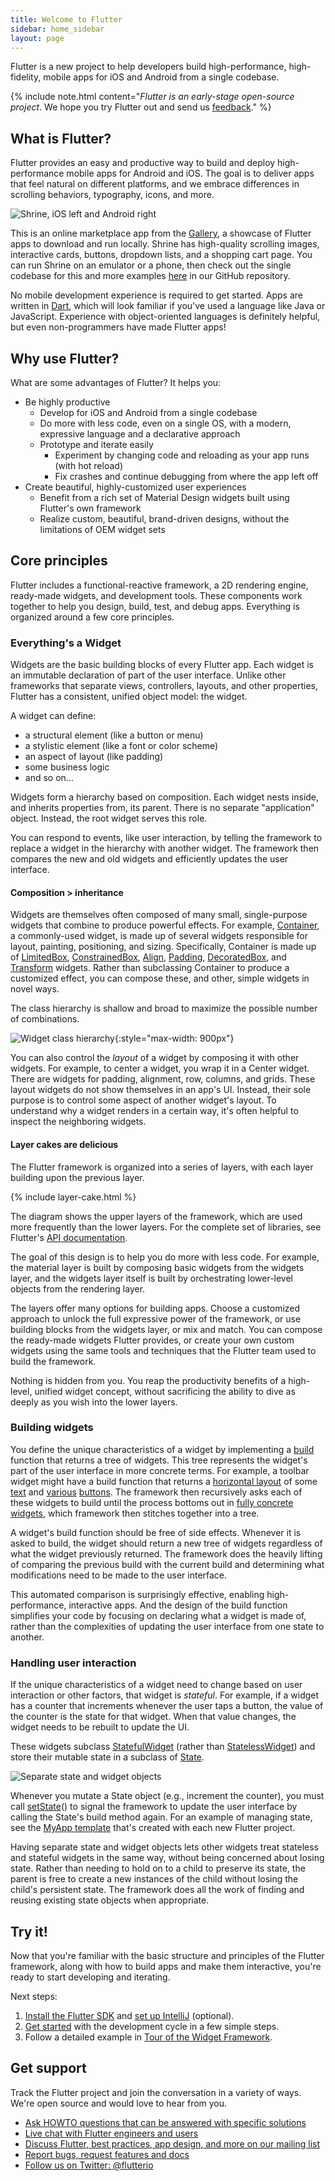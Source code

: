 ```yaml
---
title: Welcome to Flutter
sidebar: home_sidebar
layout: page
---
```


Flutter is a new project to help developers build high-performance, high-fidelity, 
mobile apps for iOS and Android from a single codebase.

{% include note.html content="_Flutter is an early-stage open-source project_. We hope you try Flutter out and send us [feedback](mailto:flutter-dev@googlegroups.com)." %}

## What is Flutter?

Flutter provides an easy and productive way to build and deploy high-performance 
mobile apps for Android and iOS. The goal is to deliver apps that feel natural 
on different platforms, and we embrace differences in scrolling behaviors, 
typography, icons, and more. 

![Shrine, iOS left and Android right](/images/whatisflutter/shrine_both.png)

This is an online marketplace app from the [Gallery](https://github.com/flutter/flutter/tree/master/examples/flutter_gallery/lib/demo), 
a showcase of Flutter apps to download and run locally. Shrine has 
high-quality scrolling images, interactive cards, buttons, dropdown lists, 
and a shopping cart page. You can run Shrine on an emulator or a phone, then check
out the single codebase for this and more examples [here](https://github.com/flutter/flutter/tree/master/examples) 
in our GitHub repository.

No mobile development experience is required to get started. Apps are written 
in [Dart](https://dartlang.org/), which will look familiar if you've used a 
language like Java or JavaScript. Experience with object-oriented languages 
is definitely helpful, but even non-programmers have made Flutter apps!

## Why use Flutter?

What are some advantages of Flutter? It helps you:

*   Be highly productive
    *   Develop for iOS and Android from a single codebase
    *   Do more with less code, even on a single OS, with a modern, expressive 
language and a declarative approach
    *   Prototype and iterate easily
        *   Experiment by changing code and reloading as your app runs (with hot reload)
        *   Fix crashes and continue debugging from where the app left off
*   Create beautiful, highly-customized user experiences
    *   Benefit from a rich set of Material Design widgets built using
        Flutter's own framework
    *   Realize custom, beautiful, brand-driven designs, without the limitations 
of OEM widget sets

## Core principles

Flutter includes a functional-reactive framework, a 2D rendering engine, ready-made
widgets, and development tools. These components work together to help you 
design, build, test, and debug apps. Everything is organized around a few core 
principles. 

### Everything's a Widget

Widgets are the basic building blocks of every Flutter app. Each widget is an 
immutable declaration of part of the user interface.  Unlike other frameworks that 
separate views, controllers, layouts, and other properties, Flutter has a 
consistent, unified object model: the widget.

A widget can define:

*   a structural element (like a button or menu)
*   a stylistic element (like a font or color scheme)
*   an aspect of layout (like padding)
*   some business logic 
*   and so on...

Widgets form a hierarchy based on composition.  Each widget nests inside, and 
inherits properties from, its parent.  There is no separate "application" object.
Instead, the root widget serves this role.

You can respond to events, like user interaction, by telling the framework to 
replace a widget in the hierarchy with another widget.  The framework then 
compares the new and old widgets and efficiently updates the user interface.

#### Composition > inheritance

Widgets are themselves often composed of many small, single-purpose widgets that
combine to produce powerful effects.  For example, [Container](https://github.com/flutter/flutter/blob/master/packages/flutter/lib/src/widgets/container.dart),
a commonly-used widget, is made up of several widgets responsible for layout,
painting, positioning, and sizing. Specifically, Container is made up of
[LimitedBox](https://docs.flutter.io/flutter/widgets/LimitedBox-class.html),
[ConstrainedBox](https://docs.flutter.io/flutter/widgets/ConstrainedBox-class.html),
[Align](https://docs.flutter.io/flutter/widgets/Align-class.html),
[Padding](https://docs.flutter.io/flutter/widgets/Padding-class.html),
[DecoratedBox](https://docs.flutter.io/flutter/widgets/DecoratedBox-class.html),
and [Transform](https://docs.flutter.io/flutter/widgets/Transform-class.html)
widgets.  Rather than subclassing Container to produce a customized effect, you
can compose these, and other, simple widgets in novel ways.

The class hierarchy is shallow and broad to maximize the possible number of 
combinations.

![Widget class hierarchy](/images/whatisflutter/Widget_class_hierarchy.png){:style="max-width: 900px"}

You can also control the *layout* of a widget by composing it with other widgets.
For example, to center a widget, you wrap it in a Center widget. There are
widgets for padding, alignment, row, columns, and grids. These layout widgets
do not show themselves in an app's UI.  Instead, their sole purpose is to
control some aspect of another widget's layout. To understand why a widget
renders in a certain way, it's often helpful to inspect the neighboring widgets.

#### Layer cakes are delicious

The Flutter framework is organized into a series of layers, with each layer
building upon the previous layer.

{% include layer-cake.html %}

The diagram shows the upper layers of the framework, which are used more 
frequently than the lower layers. For the complete set of libraries, see 
Flutter's [API documentation](https://docs.flutter.io).

The goal of this design is to help you do more with less code.  For example,
the material layer is built by composing basic widgets from the widgets layer,
and the widgets layer itself is built by orchestrating lower-level objects from
the rendering layer.

The layers offer many options for building apps. Choose a customized approach to
unlock the full expressive power of the framework, or use building blocks from 
the widgets layer, or mix and match. You can compose the ready-made widgets 
Flutter provides, or create your own custom widgets using the same tools and 
techniques that the Flutter team used to build the framework.

Nothing is hidden from you.  You reap the productivity benefits of a high-level, 
unified widget concept, without sacrificing the ability to dive as deeply as you 
wish into the lower layers.

### Building widgets

You define the unique characteristics of a widget by implementing a 
[build](https://docs.flutter.io/flutter/widgets/StatelessWidget/build.html) 
function that returns a tree of widgets. This tree represents the widget's part 
of the user interface in more concrete terms.  For example, a toolbar widget might 
have a build function that returns a [horizontal layout](https://docs.flutter.io/flutter/widgets/Row-class.html)
of some [text](https://docs.flutter.io/flutter/widgets/Text-class.html) and
[various](https://docs.flutter.io/flutter/material/IconButton-class.html)
[buttons](https://docs.flutter.io/flutter/material/PopupMenuButton-class.html). 
The framework then recursively asks each of these widgets to build until the
process bottoms out in [fully concrete widgets](https://docs.flutter.io/flutter/widgets/RenderObjectWidget-class.html),
which framework then stitches together into a tree.

A widget's build function should be free of side effects.  Whenever it is asked 
to build, the widget should return a new tree of widgets regardless of what the 
widget previously returned. The framework does the heavily lifting of comparing 
the previous build with the current build and determining what modifications 
need to be made to the user interface. 

This automated comparison is surprisingly effective, enabling high-performance,
interactive apps. And the design of the build function simplifies your code by
focusing on declaring what a widget is made of, rather than the complexities of
updating the user interface from one state to another.

### Handling user interaction

If the unique characteristics of a widget need to change based on user 
interaction or other factors, that widget is *stateful*. For example, if a 
widget has a counter that increments whenever the user taps a button, the value 
of the counter is the state for that widget. When that value changes, the widget 
needs to be rebuilt to update the UI.

These widgets subclass [StatefulWidget](https://docs.flutter.io/flutter/widgets/StatefulWidget-class.html)
(rather than [StatelessWidget](https://docs.flutter.io/flutter/widgets/StatelessWidget-class.html))
and store their mutable state in a subclass of [State](https://docs.flutter.io/flutter/widgets/State-class.html).

![Separate state and widget objects](/images/whatisflutter/state.png)

Whenever you mutate a State object (e.g., increment the counter), you must call
[setState](https://docs.flutter.io/flutter/widgets/State/setState.html)() to 
signal the framework to update the user interface by calling the State's build 
method again. For an example of managing state, see the [MyApp template](https://github.com/flutter/flutter/blob/master/packages/flutter_tools/templates/create/lib/main.dart.tmpl) that's created with each new Flutter project.

Having separate state and widget objects lets other widgets treat stateless and 
stateful widgets in the same way, without being concerned about losing state. 
Rather than needing to hold on to a child to preserve its state, the parent is
free to create a new instances of the child without losing the child's persistent
state. The framework does all the work of finding and reusing existing state 
objects when appropriate.

## Try it!

Now that you're familiar with the basic structure and principles of the Flutter
framework, along with how to build apps and make them interactive, you're ready
to start developing and iterating. 

Next steps:

1.  [Install the Flutter SDK](https://flutter.io/setup/) and [set up IntelliJ](https://flutter.io/intellij-setup/) (optional).
1.  [Get started](https://flutter.io/getting-started/) with the development cycle in a few simple steps.
1.  Follow a detailed example in [Tour of the Widget Framework](https://flutter.io/widgets-intro/).

## Get support

Track the Flutter project and join the conversation in a variety of ways.
We're open source and would love to hear from you.

- [Ask HOWTO questions that can be answered with specific solutions][so]
- [Live chat with Flutter engineers and users][gitter]
- [Discuss Flutter, best practices, app design, and more on our mailing list][mailinglist]
- [Report bugs, request features and docs][issues]
- [Follow us on Twitter: @flutterio](https://twitter.com/flutterio/)


[issues]: https://github.com/flutter/flutter/issues
[apidocs]: https://docs.flutter.io
[so]: https://stackoverflow.com/tags/flutter
[mailinglist]: https://groups.google.com/d/forum/flutter-dev
[gitter]: https://gitter.im/flutter/flutter
